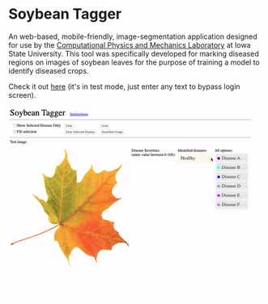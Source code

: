 # Soybean Tagger

An web-based, mobile-friendly, image-segmentation application designed for use by the 
[Computational Physics and Mechanics Laboratory](https://www.me.iastate.edu/bglab/baskar-ganapathysubramanian/) at Iowa State 
University. This tool was specifically developed for marking diseased regions
on images of soybean leaves for the purpose of training a model to identify
diseased crops.

Check it out [here](https://jstimes.github.io/Soybean-Tagger) (it's in test mode, just enter any text to bypass login screen).

![Gif](./soybean_tagger.gif)

